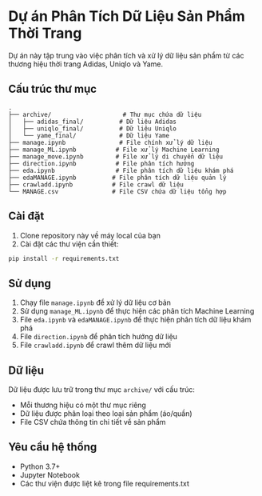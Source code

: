 # Dự án Phân Tích Dữ Liệu Sản Phẩm Thời Trang

Dự án này tập trung vào việc phân tích và xử lý dữ liệu sản phẩm từ các thương hiệu thời trang Adidas, Uniqlo và Yame.

## Cấu trúc thư mục

```
.
├── archive/                    # Thư mục chứa dữ liệu
│   ├── adidas_final/          # Dữ liệu Adidas
│   ├── uniqlo_final/          # Dữ liệu Uniqlo
│   └── yame_final/            # Dữ liệu Yame
├── manage.ipynb               # File chính xử lý dữ liệu
├── manage_ML.ipynb           # File xử lý Machine Learning
├── manage_move.ipynb         # File xử lý di chuyển dữ liệu
├── direction.ipynb           # File phân tích hướng
├── eda.ipynb                 # File phân tích dữ liệu khám phá
├── edaMANAGE.ipynb          # File phân tích dữ liệu quản lý
├── crawladd.ipynb           # File crawl dữ liệu
└── MANAGE.csv               # File CSV chứa dữ liệu tổng hợp
```

## Cài đặt

1. Clone repository này về máy local của bạn
2. Cài đặt các thư viện cần thiết:
```bash
pip install -r requirements.txt
```

## Sử dụng

1. Chạy file `manage.ipynb` để xử lý dữ liệu cơ bản
2. Sử dụng `manage_ML.ipynb` để thực hiện các phân tích Machine Learning
3. File `eda.ipynb` và `edaMANAGE.ipynb` để thực hiện phân tích dữ liệu khám phá
4. File `direction.ipynb` để phân tích hướng dữ liệu
5. File `crawladd.ipynb` để crawl thêm dữ liệu mới

## Dữ liệu

Dữ liệu được lưu trữ trong thư mục `archive/` với cấu trúc:
- Mỗi thương hiệu có một thư mục riêng
- Dữ liệu được phân loại theo loại sản phẩm (áo/quần)
- File CSV chứa thông tin chi tiết về sản phẩm

## Yêu cầu hệ thống

- Python 3.7+
- Jupyter Notebook
- Các thư viện được liệt kê trong file requirements.txt 